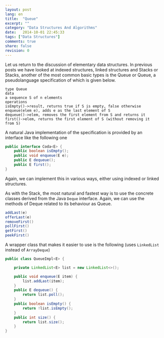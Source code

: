 ```yaml
---
layout: post
lang: en
title:  "Queue"
excerpt: ""
category: "Data Structures And Algorithms"
date:   2014-10-01 22:45:33
tags: ["Data Structures"]
comments: true
share: false
revision: 0
---
```

Let us return to the discussion of elementary data structures. In previous posts we have looked at indexed structures, linked structures and Stacks or Stacks, another of the most common basic types is the Queue or Queue, a pseudolanguage specification of which is given below.
```
type Queue
data
a sequence S of n elements
operations
isEmpty()->result, returns true if S is empty, false otherwise
enqueue(elem e), adds e as the last element of S
dequeue()->elem, removes the first element from S and returns it
first()->elem, returns the first element of S (without removing it from S)
```
A natural Java implementation of the specification is provided by an interface like the following one

```java
public interface Coda<E> {
    public boolean isEmpty();
    public void enqueue(E e);
    public E dequeue();
    public E first();
}
```

Again, we can implement this in various ways, either using indexed or linked structures. 

As with the Stack, the most natural and fastest way is to use the concrete classes derived from the Java `Deque` interface.
Again, we can use the methods of Deque related to its behaviour as Queue.

```java
addLast(e)
offerLast(e)
removeFirst()
pollFirst()
getFirst()
peekFirst()
```

A wrapper class that makes it easier to use is the following (uses `LinkedList` instead of `ArrayDeque`)

```java
public class QueueImpl<E> {

    private LinkedList<E> list = new LinkedList<>();

    public void enqueue(E item) {
        list.addLast(item);
    }
    public E dequeue() {
        return list.poll();
    }
    public boolean isEmpty() {
        return !list.isEmpty();
    }
    public int size() {
        return list.size();
    }
}
```